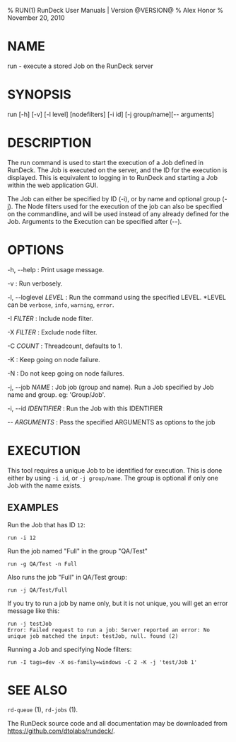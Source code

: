% RUN(1) RunDeck User Manuals | Version @VERSION@
% Alex Honor
% November 20, 2010

# NAME 

run - execute a stored Job on the RunDeck server

# SYNOPSIS

run [-h] [-v] [-l level] [nodefilters] [-i id] [-j group/name][\-- arguments]

# DESCRIPTION 

The run command is used to start the execution of a Job defined in RunDeck. The Job is executed on the server, and the ID for the execution is displayed. This is equivalent to logging in to RunDeck and starting a Job within the web application GUI.

The Job can either be specified by ID (-i), or by name and optional group (-j). The Node filters used for the execution of the job can also be specified on the commandline, and will be used instead of any already defined for the Job. Arguments to the Execution can be specified after (\--).


# OPTIONS

-h, \--help
: Print usage message.

-v
: Run verbosely.

-l, \--loglevel *LEVEL*
: Run the command using the specified LEVEL. *LEVEL can be `verbose`,
`info`, `warning`, `error`.

-I *FILTER*
: Include node filter.

-X *FILTER*
: Exclude node filter.

-C *COUNT*
: Threadcount, defaults to 1.

-K
: Keep going on node failure.

-N 
: Do not keep going on node failures.

-j, \--job *NAME*
: Job job (group and name). Run a Job specified by Job name and
group. eg: 'Group/Job'.

-i, \--id *IDENTIFIER*
: Run the Job with this IDENTIFIER

\-- *ARGUMENTS*
: Pass the specified ARGUMENTS as options to the job

# EXECUTION 

This tool requires a unique Job to be identified for execution. This is done either by using `-i id`, or `-j group/name`. The group is optional if only one Job with the name exists.

## EXAMPLES

Run the Job that has ID `12`:

    run -i 12

Run the job named "Full" in the group "QA/Test"

    run -g QA/Test -n Full
    
Also runs the job "Full" in QA/Test group:

    run -j QA/Test/Full
    
If you try to run a job by name only, but it is not unique, you will
get an error message like this:

    run -j testJob
    Error: Failed request to run a job: Server reported an error: No unique job matched the input: testJob, null. found (2)

Running a Job and specifying Node filters:
    
    run -I tags=dev -X os-family=windows -C 2 -K -j 'test/Job 1'
 

# SEE ALSO

`rd-queue` (1), `rd-jobs` (1).

The RunDeck source code and all documentation may be downloaded from
<https://github.com/dtolabs/rundeck/>.

